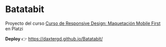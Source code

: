 # Batatabit
Proyecto del curso [Curso de Responsive Design: Maquetación Mobile First](https://platzi.com/cursos/mobile-first/) en Platzi

**Deploy** 👉 https://daxtergd.github.io/Batatabit/